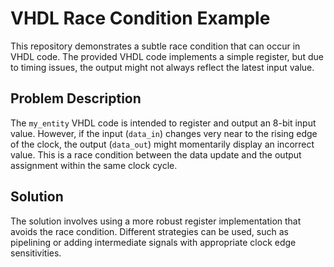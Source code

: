 # VHDL Race Condition Example

This repository demonstrates a subtle race condition that can occur in VHDL code. The provided VHDL code implements a simple register, but due to timing issues, the output might not always reflect the latest input value.

## Problem Description

The `my_entity` VHDL code is intended to register and output an 8-bit input value.  However, if the input (`data_in`) changes very near to the rising edge of the clock, the output (`data_out`) might momentarily display an incorrect value. This is a race condition between the data update and the output assignment within the same clock cycle.

## Solution

The solution involves using a more robust register implementation that avoids the race condition.  Different strategies can be used, such as pipelining or adding intermediate signals with appropriate clock edge sensitivities.